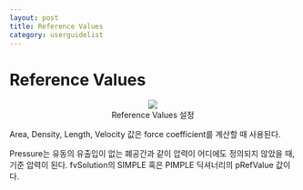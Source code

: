 ```yaml
---
layout: post
title: Reference Values
category: userguidelist
---
```


# Reference Values

<p align='center'>
    <img src="https://github.com/nextfoam/baram-pages/raw/main/screenshots/pic/reference.png"><br> Reference Values 설정
</p>

Area, Density, Length, Velocity 값은 force coefficient를 계산할 때 사용된다.

Pressure는 유동의 유출입이 없는 폐공간과 같이 압력이 어디에도 정의되지 않았을 때, 기준 압력이 된다. fvSolution의 SIMPLE 혹은 PIMPLE 딕셔너리의  pRefValue 값이다.
